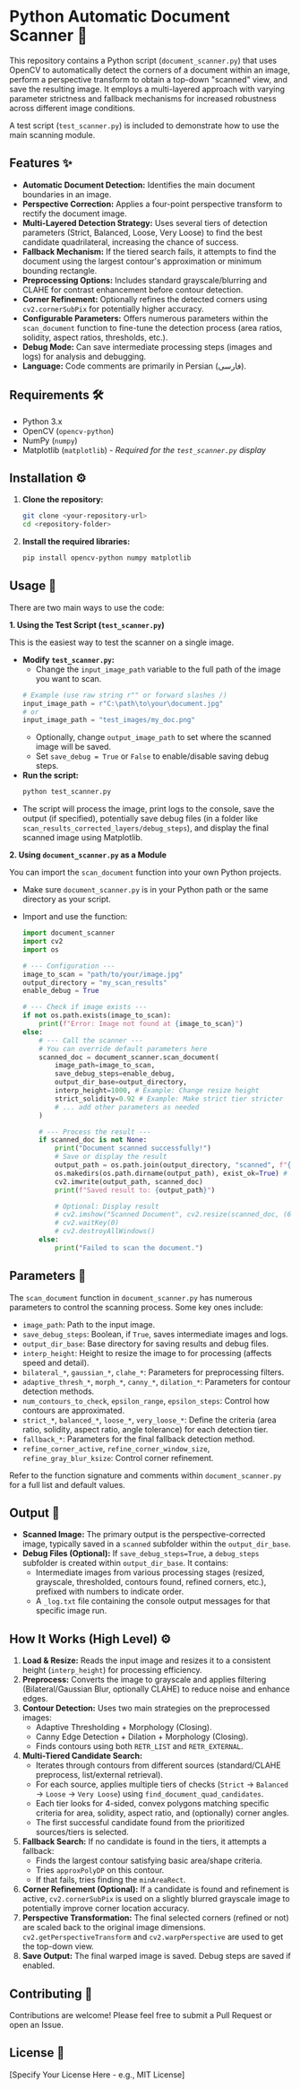 # Python Automatic Document Scanner 📄

This repository contains a Python script (`document_scanner.py`) that uses OpenCV to automatically detect the corners of a document within an image, perform a perspective transform to obtain a top-down "scanned" view, and save the resulting image. It employs a multi-layered approach with varying parameter strictness and fallback mechanisms for increased robustness across different image conditions.

A test script (`test_scanner.py`) is included to demonstrate how to use the main scanning module.

## Features ✨

*   **Automatic Document Detection:** Identifies the main document boundaries in an image.
*   **Perspective Correction:** Applies a four-point perspective transform to rectify the document image.
*   **Multi-Layered Detection Strategy:** Uses several tiers of detection parameters (Strict, Balanced, Loose, Very Loose) to find the best candidate quadrilateral, increasing the chance of success.
*   **Fallback Mechanism:** If the tiered search fails, it attempts to find the document using the largest contour's approximation or minimum bounding rectangle.
*   **Preprocessing Options:** Includes standard grayscale/blurring and CLAHE for contrast enhancement before contour detection.
*   **Corner Refinement:** Optionally refines the detected corners using `cv2.cornerSubPix` for potentially higher accuracy.
*   **Configurable Parameters:** Offers numerous parameters within the `scan_document` function to fine-tune the detection process (area ratios, solidity, aspect ratios, thresholds, etc.).
*   **Debug Mode:** Can save intermediate processing steps (images and logs) for analysis and debugging.
*   **Language:** Code comments are primarily in Persian (فارسی).

## Requirements 🛠️

*   Python 3.x
*   OpenCV (`opencv-python`)
*   NumPy (`numpy`)
*   Matplotlib (`matplotlib`) - *Required for the `test_scanner.py` display*

## Installation ⚙️

1.  **Clone the repository:**
    ```bash
    git clone <your-repository-url>
    cd <repository-folder>
    ```
2.  **Install the required libraries:**
    ```bash
    pip install opencv-python numpy matplotlib
    ```

## Usage 🚀

There are two main ways to use the code:

**1. Using the Test Script (`test_scanner.py`)**

This is the easiest way to test the scanner on a single image.

*   **Modify `test_scanner.py`:**
    *   Change the `input_image_path` variable to the full path of the image you want to scan.
      ```python
      # Example (use raw string r"" or forward slashes /)
      input_image_path = r"C:\path\to\your\document.jpg"
      # or
      input_image_path = "test_images/my_doc.png"
      ```
    *   Optionally, change `output_image_path` to set where the scanned image will be saved.
    *   Set `save_debug = True` or `False` to enable/disable saving debug steps.
*   **Run the script:**
    ```bash
    python test_scanner.py
    ```
*   The script will process the image, print logs to the console, save the output (if specified), potentially save debug files (in a folder like `scan_results_corrected_layers/debug_steps`), and display the final scanned image using Matplotlib.

**2. Using `document_scanner.py` as a Module**

You can import the `scan_document` function into your own Python projects.

*   Make sure `document_scanner.py` is in your Python path or the same directory as your script.
*   Import and use the function:

    ```python
    import document_scanner
    import cv2
    import os

    # --- Configuration ---
    image_to_scan = "path/to/your/image.jpg"
    output_directory = "my_scan_results"
    enable_debug = True

    # --- Check if image exists ---
    if not os.path.exists(image_to_scan):
        print(f"Error: Image not found at {image_to_scan}")
    else:
        # --- Call the scanner ---
        # You can override default parameters here
        scanned_doc = document_scanner.scan_document(
            image_path=image_to_scan,
            save_debug_steps=enable_debug,
            output_dir_base=output_directory,
            interp_height=1000, # Example: Change resize height
            strict_solidity=0.92 # Example: Make strict tier stricter
            # ... add other parameters as needed
        )

        # --- Process the result ---
        if scanned_doc is not None:
            print("Document scanned successfully!")
            # Save or display the result
            output_path = os.path.join(output_directory, "scanned", f"{os.path.basename(image_to_scan)}_scanned.jpg")
            os.makedirs(os.path.dirname(output_path), exist_ok=True) # Ensure output dir exists
            cv2.imwrite(output_path, scanned_doc)
            print(f"Saved result to: {output_path}")

            # Optional: Display result
            # cv2.imshow("Scanned Document", cv2.resize(scanned_doc, (600, 800))) # Resize for display
            # cv2.waitKey(0)
            # cv2.destroyAllWindows()
        else:
            print("Failed to scan the document.")

    ```

## Parameters 🔧

The `scan_document` function in `document_scanner.py` has numerous parameters to control the scanning process. Some key ones include:

*   `image_path`: Path to the input image.
*   `save_debug_steps`: Boolean, if `True`, saves intermediate images and logs.
*   `output_dir_base`: Base directory for saving results and debug files.
*   `interp_height`: Height to resize the image to for processing (affects speed and detail).
*   `bilateral_*`, `gaussian_*`, `clahe_*`: Parameters for preprocessing filters.
*   `adaptive_thresh_*`, `morph_*`, `canny_*`, `dilation_*`: Parameters for contour detection methods.
*   `num_contours_to_check`, `epsilon_range`, `epsilon_steps`: Control how contours are approximated.
*   `strict_*`, `balanced_*`, `loose_*`, `very_loose_*`: Define the criteria (area ratio, solidity, aspect ratio, angle tolerance) for each detection tier.
*   `fallback_*`: Parameters for the final fallback detection method.
*   `refine_corner_active`, `refine_corner_window_size`, `refine_gray_blur_ksize`: Control corner refinement.

Refer to the function signature and comments within `document_scanner.py` for a full list and default values.

## Output 📁

*   **Scanned Image:** The primary output is the perspective-corrected image, typically saved in a `scanned` subfolder within the `output_dir_base`.
*   **Debug Files (Optional):** If `save_debug_steps=True`, a `debug_steps` subfolder is created within `output_dir_base`. It contains:
    *   Intermediate images from various processing stages (resized, grayscale, thresholded, contours found, refined corners, etc.), prefixed with numbers to indicate order.
    *   A `_log.txt` file containing the console output messages for that specific image run.

## How It Works (High Level) ⚙️

1.  **Load & Resize:** Reads the input image and resizes it to a consistent height (`interp_height`) for processing efficiency.
2.  **Preprocess:** Converts the image to grayscale and applies filtering (Bilateral/Gaussian Blur, optionally CLAHE) to reduce noise and enhance edges.
3.  **Contour Detection:** Uses two main strategies on the preprocessed images:
    *   Adaptive Thresholding + Morphology (Closing).
    *   Canny Edge Detection + Dilation + Morphology (Closing).
    *   Finds contours using both `RETR_LIST` and `RETR_EXTERNAL`.
4.  **Multi-Tiered Candidate Search:**
    *   Iterates through contours from different sources (standard/CLAHE preprocess, list/external retrieval).
    *   For each source, applies multiple tiers of checks (`Strict` -> `Balanced` -> `Loose` -> `Very Loose`) using `find_document_quad_candidates`.
    *   Each tier looks for 4-sided, convex polygons matching specific criteria for area, solidity, aspect ratio, and (optionally) corner angles.
    *   The first successful candidate found from the prioritized sources/tiers is selected.
5.  **Fallback Search:** If no candidate is found in the tiers, it attempts a fallback:
    *   Finds the largest contour satisfying basic area/shape criteria.
    *   Tries `approxPolyDP` on this contour.
    *   If that fails, tries finding the `minAreaRect`.
6.  **Corner Refinement (Optional):** If a candidate is found and refinement is active, `cv2.cornerSubPix` is used on a slightly blurred grayscale image to potentially improve corner location accuracy.
7.  **Perspective Transformation:** The final selected corners (refined or not) are scaled back to the original image dimensions. `cv2.getPerspectiveTransform` and `cv2.warpPerspective` are used to get the top-down view.
8.  **Save Output:** The final warped image is saved. Debug steps are saved if enabled.

## Contributing 🤝

Contributions are welcome! Please feel free to submit a Pull Request or open an Issue.

## License 📝

[Specify Your License Here - e.g., MIT License]
